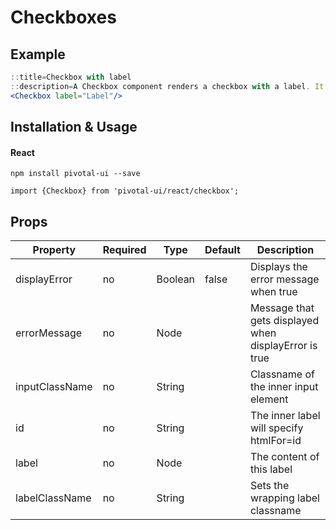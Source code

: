 # Checkboxes

## Example

```jsx
::title=Checkbox with label
::description=A Checkbox component renders a checkbox with a label. It accepts standard checkbox input properties (such as `placeholder`).
<Checkbox label="Label"/>
```

## Installation & Usage

#### React
`npm install pivotal-ui --save`

`import {Checkbox} from 'pivotal-ui/react/checkbox';`

## Props

Property | Required | Type | Default | Description
---------|----------|------|---------|------------
displayError   | no | Boolean | false | Displays the error message when true
errorMessage   | no | Node    |       | Message that gets displayed when displayError is true
inputClassName | no | String  |       | Classname of the inner input element
id             | no | String  |       | The inner label will specify htmlFor=id
label          | no | Node    |       | The content of this label
labelClassName | no | String  |       | Sets the wrapping label classname
